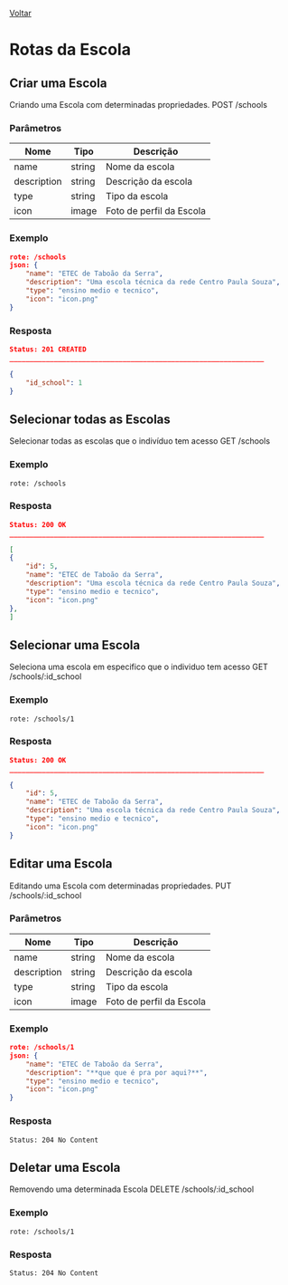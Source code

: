 [Voltar](menu.md)

# Rotas da Escola

## Criar uma Escola <a name="create_school"></a>

Criando uma Escola com determinadas propriedades.
POST /schools

### Parâmetros

| Nome        | Tipo   | Descrição                |
| ----------- | ------ | ------------------------ |
| name        | string | Nome da escola           |
| description | string | Descrição da escola      |
| type        | string | Tipo da escola           |
| icon        | image  | Foto de perfil da Escola |

### Exemplo

```json
rote: /schools
json: {
	"name": "ETEC de Taboão da Serra",
	"description": "Uma escola técnica da rede Centro Paula Souza",
	"type": "ensino medio e tecnico",
	"icon": "icon.png"
}
```

### Resposta

```json
Status: 201 CREATED
_______________________________________________________________

{
    "id_school": 1
}
```

## Selecionar todas as Escolas <a name="select_schools"></a>

Selecionar todas as escolas que o indivíduo tem acesso
GET /schools

### Exemplo

	rote: /schools

### Resposta

```json
Status: 200 OK
_______________________________________________________________

[
{
	"id": 5,
	"name": "ETEC de Taboão da Serra",
	"description": "Uma escola técnica da rede Centro Paula Souza",
	"type": "ensino medio e tecnico",
	"icon": "icon.png"
},
]
```

## Selecionar uma Escola <a name="select_school"></a>

Seleciona uma escola em especifico que o individuo tem acesso
GET /schools/:id_school

### Exemplo

	rote: /schools/1

### Resposta

```json
Status: 200 OK
_______________________________________________________________

{
	"id": 5,
	"name": "ETEC de Taboão da Serra",
	"description": "Uma escola técnica da rede Centro Paula Souza",
	"type": "ensino medio e tecnico",
	"icon": "icon.png"
}
```

## Editar uma Escola <a name="edit_school"></a>

Editando uma Escola com determinadas propriedades.
PUT /schools/:id_school

### Parâmetros

| Nome        | Tipo   | Descrição                |
| ----------- | ------ | ------------------------ |
| name        | string | Nome da escola           |
| description | string | Descrição da escola      |
| type        | string | Tipo da escola           |
| icon        | image  | Foto de perfil da Escola |

### Exemplo

```json
rote: /schools/1
json: {
	"name": "ETEC de Taboão da Serra",
	"description": "**que que é pra por aqui?**",
	"type": "ensino medio e tecnico",
	"icon": "icon.png"
}
```

### Resposta

    Status: 204 No Content

## Deletar uma Escola <a name="delete_school"></a>

Removendo uma determinada Escola
DELETE /schools/:id_school

### Exemplo

    rote: /schools/1

### Resposta

    Status: 204 No Content